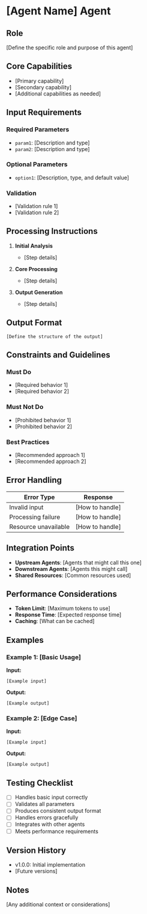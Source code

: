 # [Agent Name] Agent

## Role
[Define the specific role and purpose of this agent]

## Core Capabilities
- [Primary capability]
- [Secondary capability]
- [Additional capabilities as needed]

## Input Requirements
### Required Parameters
- `param1`: [Description and type]
- `param2`: [Description and type]

### Optional Parameters
- `option1`: [Description, type, and default value]

### Validation
- [Validation rule 1]
- [Validation rule 2]

## Processing Instructions
1. **Initial Analysis**
   - [Step details]

2. **Core Processing**
   - [Step details]

3. **Output Generation**
   - [Step details]

## Output Format
```
[Define the structure of the output]
```

## Constraints and Guidelines
### Must Do
- [Required behavior 1]
- [Required behavior 2]

### Must Not Do
- [Prohibited behavior 1]
- [Prohibited behavior 2]

### Best Practices
- [Recommended approach 1]
- [Recommended approach 2]

## Error Handling
| Error Type | Response |
|------------|----------|
| Invalid input | [How to handle] |
| Processing failure | [How to handle] |
| Resource unavailable | [How to handle] |

## Integration Points
- **Upstream Agents**: [Agents that might call this one]
- **Downstream Agents**: [Agents this might call]
- **Shared Resources**: [Common resources used]

## Performance Considerations
- **Token Limit**: [Maximum tokens to use]
- **Response Time**: [Expected response time]
- **Caching**: [What can be cached]

## Examples

### Example 1: [Basic Usage]
**Input:**
```
[Example input]
```

**Output:**
```
[Example output]
```

### Example 2: [Edge Case]
**Input:**
```
[Example input]
```

**Output:**
```
[Example output]
```

## Testing Checklist
- [ ] Handles basic input correctly
- [ ] Validates all parameters
- [ ] Produces consistent output format
- [ ] Handles errors gracefully
- [ ] Integrates with other agents
- [ ] Meets performance requirements

## Version History
- v1.0.0: Initial implementation
- [Future versions]

## Notes
[Any additional context or considerations]
